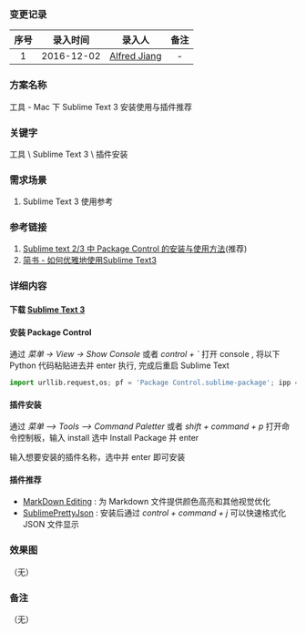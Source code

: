 ### 变更记录

| 序号 | 录入时间 | 录入人 | 备注 |
|:--------:|:--------:|:--------:|:--------:|
| 1 | 2016-12-02 | [Alfred Jiang](https://github.com/viktyz) | - |

### 方案名称

工具 - Mac 下 Sublime Text 3 安装使用与插件推荐

### 关键字

工具 \ Sublime Text 3 \ 插件安装

### 需求场景

1. Sublime Text 3 使用参考

### 参考链接

1. [Sublime text 2/3 中 Package Control 的安装与使用方法](https://www.imjeff.cn/blog/62/)(推荐)
2. [简书 - 如何优雅地使用Sublime Text3](http://www.jianshu.com/p/3cb5c6f2421c)

### 详细内容

#### 下载 [Sublime Text 3](http://www.sublimetext.com/3)

#### 安装 Package Control

通过 *菜单 -> View -> Show Console* 或者 *control + `* 打开 console , 将以下 Python 代码粘贴进去并 enter 执行, 完成后重启 Sublime Text

```python
import urllib.request,os; pf = 'Package Control.sublime-package'; ipp = sublime.installed_packages_path(); urllib.request.install_opener( urllib.request.build_opener( urllib.request.ProxyHandler()) ); open(os.path.join(ipp, pf), 'wb').write(urllib.request.urlopen( 'http://sublime.wbond.net/' + pf.replace(' ','%20')).read())
```

#### 插件安装

通过 *菜单 –> Tools –> Command Paletter* 或者 *shift + command + p* 打开命令控制板，输入 install 选中 Install Package 并 enter

输入想要安装的插件名称，选中并 enter 即可安装

#### 插件推荐

* [MarkDown Editing](https://github.com/SublimeText-Markdown/MarkdownEditing) : 为 Markdown 文件提供颜色高亮和其他视觉优化
* [SublimePrettyJson](https://github.com/dzhibas/SublimePrettyJson) : 安装后通过 *control + command + j* 可以快速格式化 JSON 文件显示

### 效果图
（无）

### 备注
（无）
